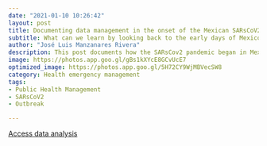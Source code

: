 ```yaml
---
date: "2021-01-10 10:26:42"
layout: post
title: Documenting data management in the onset of the Mexican SARsCoV2 public health emergency.
subtitle: What can we learn by looking back to the early days of Mexico´s data collected about the COVID 19 outbreak? How federal and local authorities managed the dissemination to the public?  This and other issues can be uncoverd by looking at the early days outbreak data. 
author: "José Luis Manzanares Rivera"
description: This post documents how the SARsCov2 pandemic began in Mexico. The early stages of this International public health crisis with a particular focus on Sonora, a nortern Mexican state bordering with Arizona.  
image: https://photos.app.goo.gl/gBs1kXYcE8GCvUcE7
optimized_image: https://photos.app.goo.gl/5H72CY9WjMBVecSW8
category: Health emergency management
tags:
- Public Health Management
- SARsCoV2
- Outbreak

---
```


[Access data analysis](C:/Users/josel/Desktop/on/web/insight4health/assets/leafletmap.html)




